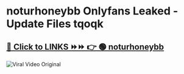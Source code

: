 
 # noturhoneybb Onlyfans Leaked - Update Files tqoqk

## <h2><a href="https://clipsfans.com/noturhoneybb&ref=git">🔗 Click to LINKS ⏩⏩ 👉 🟢 noturhoneybb </a></h2>

<a href="https://clipsfans.com/noturhoneybb&ref=git" rel="nofollow" data-target="animated-image.originalLink"><img src="https://i.ibb.co.com/xMMVF88/686577567.gif" alt="Viral Video Original" style="max-width: 100%; display: inline-block;" data-target="animated-image.originalImage"></a>

